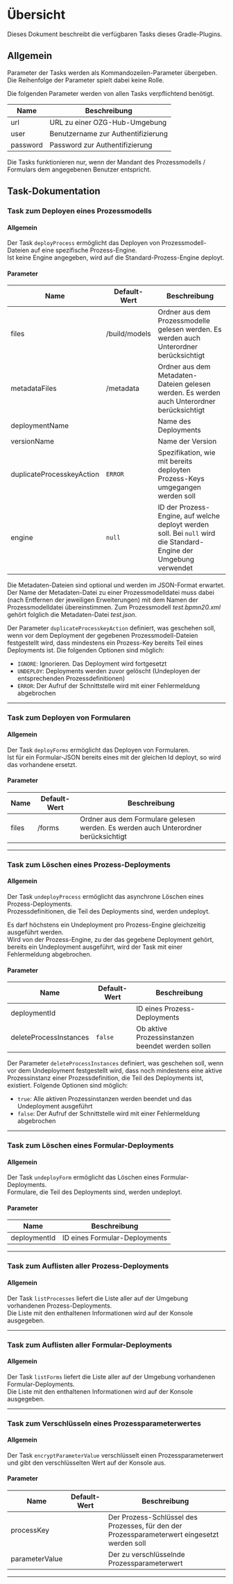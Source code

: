 # Übersicht

Dieses Dokument beschreibt die verfügbaren Tasks dieses Gradle-Plugins.

## Allgemein

Parameter der Tasks werden als Kommandozeilen-Parameter übergeben.<br />
Die Reihenfolge der Parameter spielt dabei keine Rolle.

Die folgenden Parameter werden von allen Tasks verpflichtend benötigt.

| **Name** | **Beschreibung**                   |
|----------|------------------------------------|
| url      | URL zu einer OZG-Hub-Umgebung      |
| user     | Benutzername zur Authentifizierung |
| password | Password zur Authentifizierung     |

Die Tasks funktionieren nur, wenn der Mandant des Prozessmodells / Formulars dem angegebenen Benutzer entspricht.

## Task-Dokumentation

### Task zum Deployen eines Prozessmodells

#### Allgemein

Der Task `deployProcess` ermöglicht das Deployen von Prozessmodell-Dateien auf eine spezifische
Prozess-Engine.<br />
Ist keine Engine angegeben, wird auf die Standard-Prozess-Engine deployt.

#### Parameter

| **Name**                  | **Default-Wert** | **Beschreibung**                                                                                                  |
|---------------------------|------------------|-------------------------------------------------------------------------------------------------------------------|
| files                     | /build/models    | Ordner aus dem Prozessmodelle gelesen werden. Es werden auch Unterordner berücksichtigt                           |
| metadataFiles             | /metadata        | Ordner aus dem Metadaten-Dateien gelesen werden. Es werden auch Unterordner berücksichtigt                        |
| deploymentName            |                  | Name des Deployments                                                                                              |
| versionName               |                  | Name der Version                                                                                                  |
| duplicateProcesskeyAction | `ERROR`          | Spezifikation, wie mit bereits deployten Prozess-Keys umgegangen werden soll                                      |
| engine                    | `null`           | ID der Prozess-Engine, auf welche deployt werden soll. Bei `null` wird die Standard-Engine der Umgebung verwendet |

Die Metadaten-Dateien sind optional und werden im JSON-Format erwartet.
Der Name der Metadaten-Datei zu einer Prozessmodelldatei muss dabei
(nach Entfernen der jeweiligen Erweiterungen) mit dem Namen der Prozessmodelldatei übereinstimmen.
Zum Prozessmodell _test.bpmn20.xml_ gehört folglich die Metadaten-Datei _test.json_.

Der Parameter `duplicateProcesskeyAction` definiert, was geschehen soll, wenn vor dem Deployment der
gegebenen Prozessmodell-Dateien festgestellt wird, dass mindestens ein Prozess-Key bereits Teil
eines Deployments ist. Die folgenden Optionen sind möglich:

- `IGNORE`: Ignorieren. Das Deployment wird fortgesetzt
- `UNDEPLOY`: Deployments werden zuvor gelöscht (Undeployen der entsprechenden Prozessdefinitionen)
- `ERROR`: Der Aufruf der Schnittstelle wird mit einer Fehlermeldung abgebrochen

---------------------------------------------------------------------------------------------------

### Task zum Deployen von Formularen

#### Allgemein

Der Task `deployForms` ermöglicht das Deployen von Formularen.<br />
Ist für ein Formular-JSON bereits eines mit der gleichen Id deployt, so wird das vorhandene
ersetzt.

#### Parameter

| **Name** | **Default-Wert** | **Beschreibung**                                                                   |
|----------|------------------|------------------------------------------------------------------------------------|
| files    | /forms           | Ordner aus dem Formulare gelesen werden. Es werden auch Unterordner berücksichtigt |

---------------------------------------------------------------------------------------------------

### Task zum Löschen eines Prozess-Deployments

#### Allgemein

Der Task `undeployProcess` ermöglicht das asynchrone Löschen eines Prozess-Deployments.<br />
Prozessdefinitionen, die Teil des Deployments sind, werden undeployt.

Es darf höchstens ein Undeployment pro Prozess-Engine gleichzeitig ausgeführt werden.<br />
Wird von der Prozess-Engine, zu der das gegebene Deployment gehört, bereits ein Undeployment
ausgeführt, wird der Task mit einer Fehlermeldung abgebrochen.

#### Parameter

| **Name**               | **Default-Wert** | **Beschreibung**                                 |
|------------------------|------------------|--------------------------------------------------|
| deploymentId           |                  | ID eines Prozess-Deployments                     |
| deleteProcessInstances | `false`          | Ob aktive Prozessinstanzen beendet werden sollen |

Der Parameter `deleteProcessInstances` definiert, was geschehen soll, wenn vor dem Undeployment
festgestellt wird, dass noch mindestens eine aktive Prozessinstanz einer Prozessdefinition, die Teil
des Deployments ist, existiert. Folgende Optionen sind möglich:

- `true`: Alle aktiven Prozessinstanzen werden beendet und das Undeployment ausgeführt
- `false`: Der Aufruf der Schnittstelle wird mit einer Fehlermeldung abgebrochen

---------------------------------------------------------------------------------------------------

### Task zum Löschen eines Formular-Deployments

#### Allgemein

Der Task `undeployForm` ermöglicht das Löschen eines Formular-Deployments.<br />
Formulare, die Teil des Deployments sind, werden undeployt.

#### Parameter

| **Name**     | **Beschreibung**              |
|--------------|-------------------------------|
| deploymentId | ID eines Formular-Deployments |

---------------------------------------------------------------------------------------------------

### Task zum Auflisten aller Prozess-Deployments

#### Allgemein

Der Task `listProcesses` liefert die Liste aller auf der Umgebung vorhandenen Prozess-Deployments.<br />
Die Liste mit den enthaltenen Informationen wird auf der Konsole ausgegeben.

---------------------------------------------------------------------------------------------------

### Task zum Auflisten aller Formular-Deployments

#### Allgemein

Der Task `listForms` liefert die Liste aller auf der Umgebung vorhandenen Formular-Deployments.<br />
Die Liste mit den enthaltenen Informationen wird auf der Konsole ausgegeben.

---------------------------------------------------------------------------------------------------

### Task zum Verschlüsseln eines Prozessparameterwertes

#### Allgemein

Der Task `encryptParameterValue` verschlüsselt einen Prozessparameterwert und gibt den verschlüsselten Wert auf der Konsole aus.

#### Parameter

| **Name**       | **Default-Wert** | **Beschreibung**                                                                              |
|----------------|------------------|-----------------------------------------------------------------------------------------------|
| processKey     |                  | Der Prozess-Schlüssel des Prozesses, für den der Prozessparameterwert eingesetzt werden soll  |
| parameterValue |                  | Der zu verschlüsselnde Prozessparameterwert                                                   |

---------------------------------------------------------------------------------------------------

